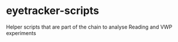 # eyetracker-scripts
Helper scripts that are part of the chain to analyse Reading and VWP experiments
